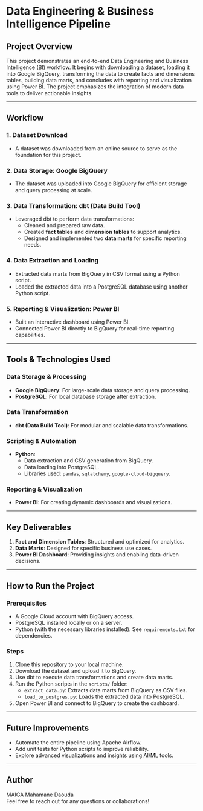 # Data Engineering & Business Intelligence Pipeline

## Project Overview

This project demonstrates an end-to-end Data Engineering and Business Intelligence (BI) workflow. It begins with downloading a dataset, loading it into Google BigQuery, transforming the data to create facts and dimensions tables, building data marts, and concludes with reporting and visualization using Power BI. The project emphasizes the integration of modern data tools to deliver actionable insights.

---

## Workflow

### 1. **Dataset Download**

- A dataset was downloaded from an online source to serve as the foundation for this project.

### 2. **Data Storage: Google BigQuery**

- The dataset was uploaded into Google BigQuery for efficient storage and query processing at scale.

### 3. **Data Transformation: dbt (Data Build Tool)**

- Leveraged dbt to perform data transformations:
  - Cleaned and prepared raw data.
  - Created **fact tables** and **dimension tables** to support analytics.
  - Designed and implemented two **data marts** for specific reporting needs.

### 4. **Data Extraction and Loading**

- Extracted data marts from BigQuery in CSV format using a Python script.
- Loaded the extracted data into a PostgreSQL database using another Python script.

### 5. **Reporting & Visualization: Power BI**

- Built an interactive dashboard using Power BI.
- Connected Power BI directly to BigQuery for real-time reporting capabilities.

---

## Tools & Technologies Used

### Data Storage & Processing

- **Google BigQuery**: For large-scale data storage and query processing.
- **PostgreSQL**: For local database storage after extraction.

### Data Transformation

- **dbt (Data Build Tool)**: For modular and scalable data transformations.

### Scripting & Automation

- **Python**:
  - Data extraction and CSV generation from BigQuery.
  - Data loading into PostgreSQL.
  - Libraries used: `pandas`, `sqlalchemy`, `google-cloud-bigquery`.

### Reporting & Visualization

- **Power BI**: For creating dynamic dashboards and visualizations.

---

## Key Deliverables

1. **Fact and Dimension Tables**: Structured and optimized for analytics.
2. **Data Marts**: Designed for specific business use cases.
3. **Power BI Dashboard**: Providing insights and enabling data-driven decisions.

---

## How to Run the Project

### Prerequisites

- A Google Cloud account with BigQuery access.
- PostgreSQL installed locally or on a server.
- Python (with the necessary libraries installed). See `requirements.txt` for dependencies.

### Steps

1. Clone this repository to your local machine.
2. Download the dataset and upload it to BigQuery.
3. Use dbt to execute data transformations and create data marts.
4. Run the Python scripts in the `scripts/` folder:
   - `extract_data.py`: Extracts data marts from BigQuery as CSV files.
   - `load_to_postgres.py`: Loads the extracted data into PostgreSQL.
5. Open Power BI and connect to BigQuery to create the dashboard.

---

## Future Improvements

- Automate the entire pipeline using Apache Airflow.
- Add unit tests for Python scripts to improve reliability.
- Explore advanced visualizations and insights using AI/ML tools.

---

## Author

MAIGA Mahamane Daouda\
Feel free to reach out for any questions or collaborations!

